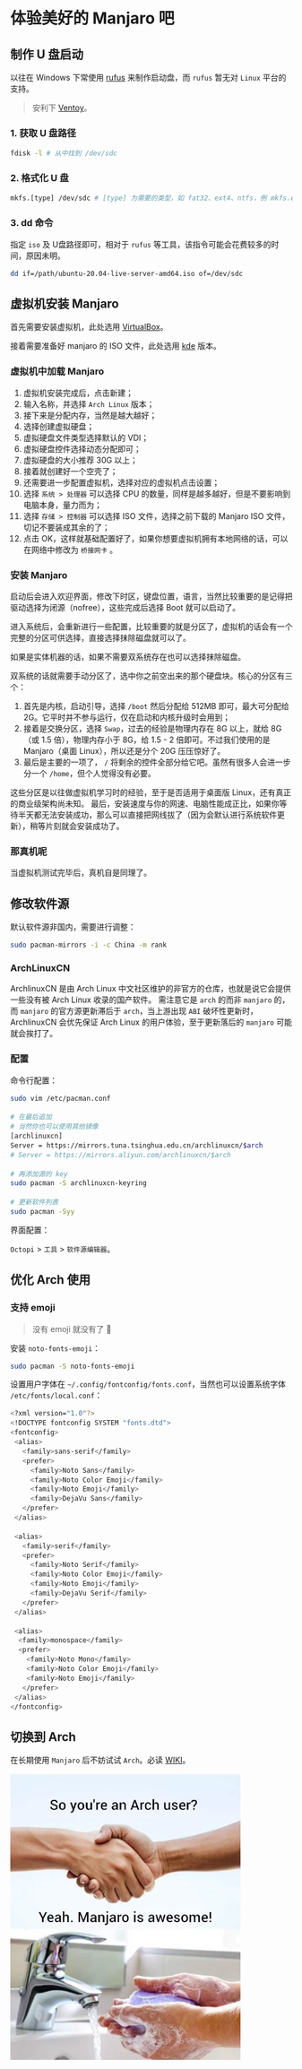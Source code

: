 # 体验美好的 Manjaro 吧

## 制作 U 盘启动

以往在 Windows 下常使用 [rufus](https://rufus.ie/) 来制作启动盘，而 `rufus` 暂无对 `Linux` 平台的支持。

> 安利下 [Ventoy](https://github.com/ventoy/Ventoy)。

### 1. 获取 U 盘路径

```bash
fdisk -l # 从中找到 /dev/sdc
```

### 2. 格式化 U 盘

```bash
mkfs.[type] /dev/sdc # [type] 为需要的类型，如 fat32、ext4、ntfs，例 mkfs.ext4
```

### 3. dd 命令

指定 `iso` 及 U盘路径即可，相对于 `rufus` 等工具，该指令可能会花费较多的时间，原因未明。

```bash
dd if=/path/ubuntu-20.04-live-server-amd64.iso of=/dev/sdc
```

## 虚拟机安装 Manjaro

首先需要安装虚拟机，此处选用 [VirtualBox](https://www.virtualbox.org/wiki/Downloads)。

接着需要准备好 manjaro 的 ISO 文件，此处选用 [kde](https://manjaro.org/download/kde/) 版本。

### 虚拟机中加载 Manjaro

1. 虚拟机安装完成后，点击新建；
2. 输入名称，并选择 `Arch Linux` 版本；
3. 接下来是分配内存，当然是越大越好；
4. 选择创建虚拟硬盘；
5. 虚拟硬盘文件类型选择默认的 VDI；
6. 虚拟硬盘控件选择动态分配即可；
7. 虚拟硬盘的大小推荐 30G 以上；
8. 接着就创建好一个空壳了；
9. 还需要进一步配置虚拟机，选择对应的虚拟机点击设置；
10. 选择 `系统 > 处理器` 可以选择 CPU 的数量，同样是越多越好，但是不要影响到电脑本身，量力而为；
11. 选择 `存储 > 控制器` 可以选择 ISO 文件，选择之前下载的 Manjaro ISO 文件，切记不要装成其余的了；
12. 点击 OK，这样就基础配置好了，如果你想要虚拟机拥有本地网络的话，可以在网络中修改为 `桥接网卡` 。

### 安装 Manjaro

启动后会进入欢迎界面，修改下时区，键盘位置，语言，当然比较重要的是记得把驱动选择为闭源（nofree），这些完成后选择 Boot 就可以启动了。

进入系统后，会重新进行一些配置，比较重要的就是分区了，虚拟机的话会有一个完整的分区可供选择，直接选择抹除磁盘就可以了。

如果是实体机器的话，如果不需要双系统存在也可以选择抹除磁盘。

双系统的话就需要手动分区了，选中你之前空出来的那个硬盘块。核心的分区有三个：

1. 首先是内核，启动引导，选择 `/boot` 然后分配给 512MB 即可，最大可分配给 2G。它平时并不参与运行，仅在启动和内核升级时会用到；
2. 接着是交换分区，选择 `Swap`，过去的经验是物理内存在 8G 以上，就给 8G（或 1.5 倍），物理内存小于 8G，给 1.5 - 2 倍即可。不过我们使用的是 Manjaro（桌面 Linux），所以还是分个 20G 压压惊好了。
3. 最后是主要的一项了， `/` 将剩余的控件全部分给它吧。虽然有很多人会进一步分一个 `/home`，但个人觉得没有必要。

这些分区是以往做虚拟机学习时的经验，至于是否适用于桌面版 Linux，还有真正的商业级架构尚未知。
最后，安装速度与你的网速、电脑性能成正比，如果你等待半天都无法安装成功，那么可以直接把网线拔了（因为会默认进行系统软件更新），稍等片刻就会安装成功了。

### 那真机呢

当虚拟机测试完毕后，真机自是同理了。

## 修改软件源

默认软件源非国内，需要进行调整：

```bash
sudo pacman-mirrors -i -c China -m rank
```

### ArchLinuxCN

ArchlinuxCN 是由 Arch Linux 中文社区维护的非官方的仓库，也就是说它会提供一些没有被 Arch Linux 收录的国产软件。 需注意它是 `arch` 的而非 `manjaro` 的，而 `manjaro` 的官方源更新滞后于 `arch`，当上游出现 `ABI` 破坏性更新时，ArchlinuxCN 会优先保证 Arch Linux 的用户体验，至于更新落后的 `manjaro` 可能就会挨打了。

### 配置

命令行配置：

```bash
sudo vim /etc/pacman.conf

# 在最后追加
# 当然你也可以使用其他镜像
[archlinuxcn]
Server = https://mirrors.tuna.tsinghua.edu.cn/archlinuxcn/$arch
# Server = https://mirrors.aliyun.com/archlinuxcn/$arch

# 再添加源的 key
sudo pacman -S archlinuxcn-keyring

# 更新软件列表
sudo pacman -Syy
```

界面配置：

`Octopi` > `工具` > `软件源编辑器`。

## 优化 Arch 使用

### 支持 emoji

> 没有 emoji 就没有了 :thinking:

安装 `noto-fonts-emoji`：

```bash
sudo pacman -S noto-fonts-emoji
```

设置用户字体在 `~/.config/fontconfig/fonts.conf`，当然也可以设置系统字体 `/etc/fonts/local.conf`：

```bash
<?xml version="1.0"?>
<!DOCTYPE fontconfig SYSTEM "fonts.dtd">
<fontconfig>
 <alias>
   <family>sans-serif</family>
   <prefer>
     <family>Noto Sans</family>
     <family>Noto Color Emoji</family>
     <family>Noto Emoji</family>
     <family>DejaVu Sans</family>
   </prefer> 
 </alias>

 <alias>
   <family>serif</family>
   <prefer>
     <family>Noto Serif</family>
     <family>Noto Color Emoji</family>
     <family>Noto Emoji</family>
     <family>DejaVu Serif</family>
   </prefer>
 </alias>

 <alias>
  <family>monospace</family>
  <prefer>
    <family>Noto Mono</family>
    <family>Noto Color Emoji</family>
    <family>Noto Emoji</family>
   </prefer>
 </alias>
</fontconfig>
```

## 切换到 Arch

在长期使用 `Manjaro` 后不妨试试 `Arch`。必读 [WIKI](https://wiki.archlinux.org/)。

![arch](./assets/manjaro-arch.png)
